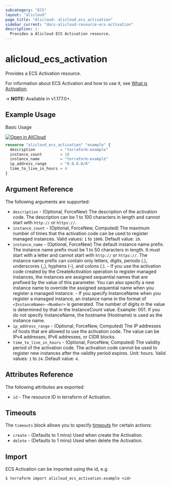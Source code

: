 ```yaml
---
subcategory: "ECS"
layout: "alicloud"
page_title: "Alicloud: alicloud_ecs_activation"
sidebar_current: "docs-alicloud-resource-ecs-activation"
description: |-
  Provides a Alicloud ECS Activation resource.
---
```


# alicloud\_ecs\_activation

Provides a ECS Activation resource.

For information about ECS Activation and how to use it, see [What is Activation](https://www.alibabacloud.com/help/en/elastic-compute-service/latest/createactivation#doc-api-Ecs-CreateActivation).

-> **NOTE:** Available in v1.177.0+.

## Example Usage

Basic Usage

<div style="display: block;margin-bottom: 40px;"><div class="oics-button" style="float: right;position: absolute;margin-bottom: 10px;">
  <a href="https://api.aliyun.com/terraform?resource=alicloud_ecs_activation&exampleId=20310eee-6f63-468b-f405-e97c0d076bc22dff9d7b&activeTab=example&spm=docs.r.ecs_activation.0.20310eee6f&intl_lang=EN_US" target="_blank">
    <img alt="Open in AliCloud" src="https://img.alicdn.com/imgextra/i1/O1CN01hjjqXv1uYUlY56FyX_!!6000000006049-55-tps-254-36.svg" style="max-height: 44px; max-width: 100%;">
  </a>
</div></div>

```terraform
resource "alicloud_ecs_activation" "example" {
  description           = "terraform-example"
  instance_count        = 10
  instance_name         = "terraform-example"
  ip_address_range      = "0.0.0.0/0"
  time_to_live_in_hours = 4
}
```

## Argument Reference

The following arguments are supported:

* `description` - (Optional, ForceNew) The description of the activation code. The description can be 1 to 100 characters in length and cannot start with `http://` or `https://`.
* `instance_count` - (Optional, ForceNew, Computed) The maximum number of times that the activation code can be used to register managed instances. Valid values: `1` to `1000`. Default value: `10`.
* `instance_name` - (Optional, ForceNew) The default instance name prefix. The instance name prefix must be 1 to 50 characters in length. It must start with a letter and cannot start with `http://` or `https://`. The instance name prefix can contain only letters, digits, periods (.), underscores (_), hyphens (-), and colons (:).
		- If you use the activation code created by the CreateActivation operation to register managed instances, the instances are assigned sequential names that are prefixed by the value of this parameter. You can also specify a new instance name to override the assigned sequential name when you register a managed instance.
		- If you specify InstanceName when you register a managed instance, an instance name in the format of `<InstanceName>-<Number>` is generated. The number of digits in the <Number> value is determined by that in the InstanceCount value. Example: 001. If you do not specify InstanceName, the hostname (Hostname) is used as the instance name.
* `ip_address_range` - (Optional, ForceNew, Computed) The IP addresses of hosts that are allowed to use the activation code. The value can be IPv4 addresses, IPv6 addresses, or CIDR blocks.
* `time_to_live_in_hours` - (Optional, ForceNew, Computed) The validity period of the activation code. The activation code cannot be used to register new instances after the validity period expires. Unit: hours. Valid values: `1` to `24`. Default value: `4`.

## Attributes Reference

The following attributes are exported:

* `id` - The resource ID in terraform of Activation.

## Timeouts

The `timeouts` block allows you to specify [timeouts](https://www.terraform.io/docs/configuration-0-11/resources.html#timeouts) for certain actions:

* `create` - (Defaults to 1 mins) Used when create the Activation.
* `delete` - (Defaults to 1 mins) Used when delete the Activation.

## Import

ECS Activation can be imported using the id, e.g.

```shell
$ terraform import alicloud_ecs_activation.example <id>
```